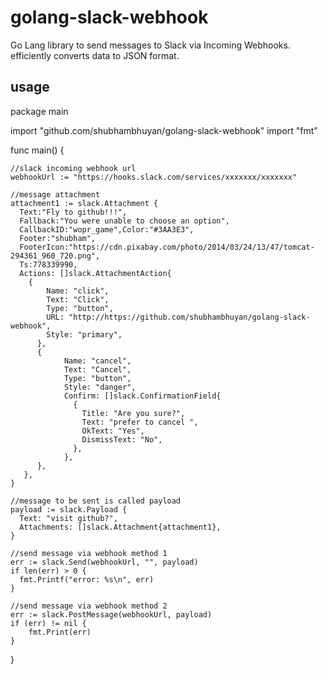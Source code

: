 # golang-slack-webhook
Go Lang library to send messages to Slack via Incoming Webhooks.
efficiently converts data to JSON format.

## usage

package main

import "github.com/shubhambhuyan/golang-slack-webhook"
import "fmt"

func main() {

    //slack incoming webhook url
    webhookUrl := "https://hooks.slack.com/services/xxxxxxx/xxxxxxx"
    
    //message attachment
    attachment1 := slack.Attachment {
      Text:"Fly to github!!!",
      Fallback:"You were unable to choose an option",
      CallbackID:"wopr_game",Color:"#3AA3E3",
      Footer:"shubham",
      FooterIcon:"https://cdn.pixabay.com/photo/2014/03/24/13/47/tomcat-294361_960_720.png",
      Ts:778339990,
      Actions: []slack.AttachmentAction{
        {
            Name: "click",
            Text: "Click",
            Type: "button",
            URL: "http://https://github.com/shubhambhuyan/golang-slack-webhook",
            Style: "primary",
          },
          {
                Name: "cancel",
                Text: "Cancel",
                Type: "button",
                Style: "danger",
                Confirm: []slack.ConfirmationField{
                  {
                    Title: "Are you sure?",
                    Text: "prefer to cancel ",
                    OkText: "Yes",
                    DismissText: "No",
                  },
                },
          },
       },
    }

    //message to be sent is called payload
    payload := slack.Payload {
      Text: "visit github?",
      Attachments: []slack.Attachment{attachment1},
    }
    
    //send message via webhook method 1
    err := slack.Send(webhookUrl, "", payload)
    if len(err) > 0 {
      fmt.Printf("error: %s\n", err)
    }
    
    //send message via webhook method 2
    err := slack.PostMessage(webhookUrl, payload)
	if (err) != nil {
		fmt.Print(err)
	}
    
    
}
